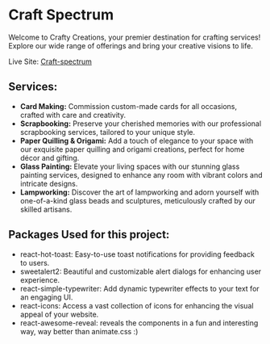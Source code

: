# Craft Spectrum

Welcome to Crafty Creations, your premier destination for crafting services! Explore our wide range of offerings and bring your creative visions to life.

Live Site: [Craft-spectrum](https://deepseffect-craft-spectrum.web.app)

## Services:

- **Card Making:** Commission custom-made cards for all occasions, crafted with care and creativity.
- **Scrapbooking:** Preserve your cherished memories with our professional scrapbooking services, tailored to your unique style.
- **Paper Quilling & Origami:** Add a touch of elegance to your space with our exquisite paper quilling and origami creations, perfect for home décor and gifting.
- **Glass Painting:** Elevate your living spaces with our stunning glass painting services, designed to enhance any room with vibrant colors and intricate designs.
- **Lampworking:** Discover the art of lampworking and adorn yourself with one-of-a-kind glass beads and sculptures, meticulously crafted by our skilled artisans.

## Packages Used for this project:

- react-hot-toast: Easy-to-use toast notifications for providing feedback to users.
- sweetalert2: Beautiful and customizable alert dialogs for enhancing user experience.
- react-simple-typewriter: Add dynamic typewriter effects to your text for an engaging UI.
- react-icons: Access a vast collection of icons for enhancing the visual appeal of your website.
- react-awesome-reveal: reveals the components in a fun and interesting way, way better than animate.css :)

